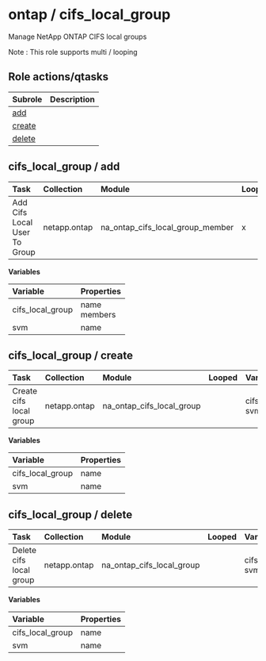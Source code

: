 # ontap / cifs_local_group 
Manage NetApp ONTAP CIFS local groups  
  
Note : This role supports multi / looping





## Role actions/qtasks

| Subrole | Description |
| :------ | :---------- |
| [add](#cifs_local_group--add) |  |
| [create](#cifs_local_group--create) |  |
| [delete](#cifs_local_group--delete) |  |



## cifs_local_group / add

| Task | Collection | Module | Looped | Variables |
| :--- | :--------- | :----- | :----- | :-------- |
| Add Cifs Local User To Group  | netapp.ontap | na_ontap_cifs_local_group_member | x | cifs_local_group, svm |


**Variables**

| Variable | Properties |
| :------- | :--------- |
| cifs_local_group | name<br>members |
| svm | name |



## cifs_local_group / create

| Task | Collection | Module | Looped | Variables |
| :--- | :--------- | :----- | :----- | :-------- |
| Create cifs local group  | netapp.ontap | na_ontap_cifs_local_group |  | cifs_local_group, svm |


**Variables**

| Variable | Properties |
| :------- | :--------- |
| cifs_local_group | name |
| svm | name |



## cifs_local_group / delete

| Task | Collection | Module | Looped | Variables |
| :--- | :--------- | :----- | :----- | :-------- |
| Delete cifs local group  | netapp.ontap | na_ontap_cifs_local_group |  | cifs_local_group, svm |


**Variables**

| Variable | Properties |
| :------- | :--------- |
| cifs_local_group | name |
| svm | name |




